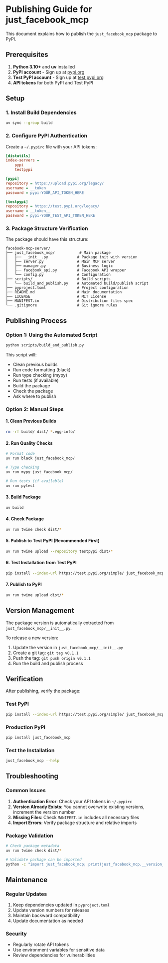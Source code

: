 # Publishing Guide for just_facebook_mcp

This document explains how to publish the `just_facebook_mcp` package to PyPI.

## Prerequisites

1. **Python 3.10+** and **uv** installed
2. **PyPI account** - Sign up at [pypi.org](https://pypi.org/account/register/)
3. **Test PyPI account** - Sign up at [test.pypi.org](https://test.pypi.org/account/register/)
4. **API tokens** for both PyPI and Test PyPI

## Setup

### 1. Install Build Dependencies

```bash
uv sync --group build
```

### 2. Configure PyPI Authentication

Create a `~/.pypirc` file with your API tokens:

```ini
[distutils]
index-servers =
    pypi
    testpypi

[pypi]
repository = https://upload.pypi.org/legacy/
username = __token__
password = pypi-YOUR_API_TOKEN_HERE

[testpypi]
repository = https://test.pypi.org/legacy/
username = __token__
password = pypi-YOUR_TEST_API_TOKEN_HERE
```

### 3. Package Structure Verification

The package should have this structure:

```
facebook-mcp-server/
├── just_facebook_mcp/           # Main package
│   ├── __init__.py             # Package init with version
│   ├── server.py               # Main MCP server
│   ├── manager.py              # Business logic
│   ├── facebook_api.py         # Facebook API wrapper
│   └── config.py               # Configuration
├── scripts/                    # Build scripts
│   └── build_and_publish.py    # Automated build/publish script
├── pyproject.toml              # Project configuration
├── README.md                   # Main documentation
├── LICENSE                     # MIT License
├── MANIFEST.in                 # Distribution files spec
└── .gitignore                  # Git ignore rules
```

## Publishing Process

### Option 1: Using the Automated Script

```bash
python scripts/build_and_publish.py
```

This script will:
- Clean previous builds
- Run code formatting (black)
- Run type checking (mypy)
- Run tests (if available)
- Build the package
- Check the package
- Ask where to publish

### Option 2: Manual Steps

#### 1. Clean Previous Builds

```bash
rm -rf build/ dist/ *.egg-info/
```

#### 2. Run Quality Checks

```bash
# Format code
uv run black just_facebook_mcp/

# Type checking
uv run mypy just_facebook_mcp/

# Run tests (if available)
uv run pytest
```

#### 3. Build Package

```bash
uv build
```

#### 4. Check Package

```bash
uv run twine check dist/*
```

#### 5. Publish to Test PyPI (Recommended First)

```bash
uv run twine upload --repository testpypi dist/*
```

#### 6. Test Installation from Test PyPI

```bash
pip install --index-url https://test.pypi.org/simple/ just_facebook_mcp
```

#### 7. Publish to PyPI

```bash
uv run twine upload dist/*
```

## Version Management

The package version is automatically extracted from `just_facebook_mcp/__init__.py`. 

To release a new version:

1. Update the version in `just_facebook_mcp/__init__.py`
2. Create a git tag: `git tag v0.1.1`
3. Push the tag: `git push origin v0.1.1`
4. Run the build and publish process

## Verification

After publishing, verify the package:

### Test PyPI
```bash
pip install --index-url https://test.pypi.org/simple/ just_facebook_mcp
```

### Production PyPI
```bash
pip install just_facebook_mcp
```

### Test the Installation
```bash
just_facebook_mcp --help
```

## Troubleshooting

### Common Issues

1. **Authentication Error**: Check your API tokens in `~/.pypirc`
2. **Version Already Exists**: You cannot overwrite existing versions, increment the version number
3. **Missing Files**: Check `MANIFEST.in` includes all necessary files
4. **Import Errors**: Verify package structure and relative imports

### Package Validation

```bash
# Check package metadata
uv run twine check dist/*

# Validate package can be imported
python -c "import just_facebook_mcp; print(just_facebook_mcp.__version__)"
```

## Maintenance

### Regular Updates

1. Keep dependencies updated in `pyproject.toml`
2. Update version numbers for releases
3. Maintain backward compatibility
4. Update documentation as needed

### Security

- Regularly rotate API tokens
- Use environment variables for sensitive data
- Review dependencies for vulnerabilities 